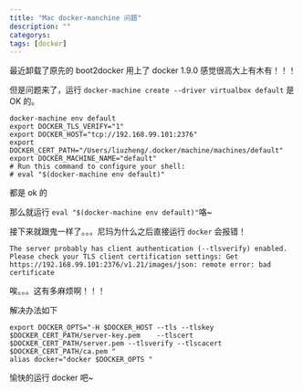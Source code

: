 ```yaml
---
title: "Mac docker-manchine 问题"
description: ""
categorys: 
tags: [docker]
---
```



最近卸载了原先的 boot2docker 用上了 docker 1.9.0 感觉很高大上有木有！！！

但是问题来了，运行 `docker-machine create --driver virtualbox default` 是 OK 的。

    docker-machine env default
    export DOCKER_TLS_VERIFY="1"
	export DOCKER_HOST="tcp://192.168.99.101:2376"
	export DOCKER_CERT_PATH="/Users/liuzheng/.docker/machine/machines/default"
	export DOCKER_MACHINE_NAME="default"
	# Run this command to configure your shell: 
	# eval "$(docker-machine env default)"

都是 ok 的

那么就运行 `eval "$(docker-machine env default)"`咯~

接下来就跟鬼一样了。。。尼玛为什么之后直接运行 `docker` 会报错！

    The server probably has client authentication (--tlsverify) enabled. Please check your TLS client certification settings: Get https://192.168.99.101:2376/v1.21/images/json: remote error: bad certificate

唉。。。这有多麻烦啊！！！

解决办法如下

    export DOCKER_OPTS="-H $DOCKER_HOST --tls --tlskey $DOCKER_CERT_PATH/server-key.pem    --tlscert $DOCKER_CERT_PATH/server.pem --tlsverify --tlscacert $DOCKER_CERT_PATH/ca.pem "
    alias docker="docker $DOCKER_OPTS " 

愉快的运行 docker 吧~

